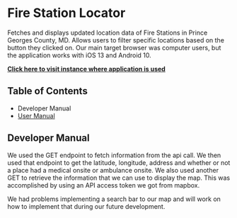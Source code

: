 # Fire Station Locator 
Fetches and displays updated location data of Fire Stations in Prince Georges County, MD. Allows users to filter specific locations based on the button they clicked on. Our main target browser was computer users, but the application works with iOS 13 and Android 10. 

**[Click here to visit instance where application is used](https://firestation-377.web.app/)**

## Table of Contents
 - Developer Manual
 - [User Manual](docs/user.md) 

## Developer Manual 
We used the GET endpoint to fetch information from the api call. We then used that endpoint to get the latitude, longitude, address and whether or not a place had a medical onsite or ambulance onsite. We also used another GET to retrieve the information that we can use to display the map. This was accomplished by using an API access token we got from mapbox.

We had problems implementing a search bar to our map and will work on how to implement that during our future development.
